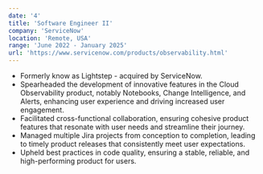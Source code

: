 ```yaml
---
date: '4'
title: 'Software Engineer II'
company: 'ServiceNow'
location: 'Remote, USA'
range: 'June 2022 - January 2025'
url: 'https://www.servicenow.com/products/observability.html'
---
```


- Formerly know as Lightstep - acquired by ServiceNow.
- Spearheaded the development of innovative features in the Cloud Observability product, notably Notebooks, Change Intelligence, and Alerts, enhancing user experience and driving increased user engagement.
- Facilitated cross-functional collaboration, ensuring cohesive product features that resonate with user needs and streamline their journey.
- Managed multiple Jira projects from conception to completion, leading to timely product releases that consistently meet user expectations.
- Upheld best practices in code quality, ensuring a stable, reliable, and high-performing product for users.
